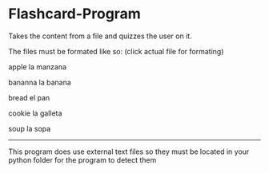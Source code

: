 # Flashcard-Program
Takes the content from a file and quizzes the user on it.


The files must be formated like so: (click actual file for formating)

apple
la manzana

bananna
la banana

bread
el pan

cookie
la galleta

soup
la sopa

_____________________________________

This program does use external text files so they must be located in your python folder for the program to detect them
